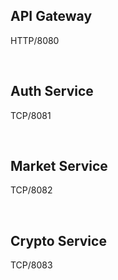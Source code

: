 ## API Gateway
HTTP/8080

<br>

## Auth Service
TCP/8081

<br>

## Market Service
TCP/8082

<br>

## Crypto Service
TCP/8083